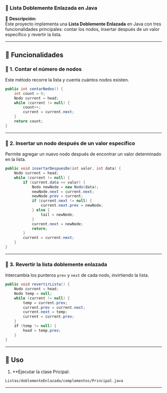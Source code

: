 ### 🐝  Lista Doblemente Enlazada en Java

📌 **Descripción:**  
Este proyecto implementa una **Lista Doblemente Enlazada** en Java con tres funcionalidades principales: contar los nodos, insertar después de un valor específico y revertir la lista.

---

## 🚀 Funcionalidades

### 🔢 1. Contar el número de nodos
Este método recorre la lista y cuenta cuántos nodos existen.

```java
public int contarNodos() {
    int count = 0;
    Nodo current = head;
    while (current != null) {
        count++;
        current = current.next;
    }
    return count;
}
```



---

### 🏧 2. Insertar un nodo después de un valor específico
Permite agregar un nuevo nodo después de encontrar un valor determinado en la lista.

```java
public void insertarDespuesDe(int valor, int data) {
    Nodo current = head;
    while (current != null) {
        if (current.data == valor) {
            Nodo newNode = new Nodo(data);
            newNode.next = current.next;
            newNode.prev = current;
            if (current.next != null) {
                current.next.prev = newNode;
            } else {
                tail = newNode;
            }
            current.next = newNode;
            return;
        }
        current = current.next;
    }
}
```


---

### 🔄 3. Revertir la lista doblemente enlazada
Intercambia los punteros `prev` y `next` de cada nodo, invirtiendo la lista.

```java
public void revertirLista() {
    Nodo current = head;
    Nodo temp = null;
    while (current != null) {
        temp = current.prev;
        current.prev = current.next;
        current.next = temp;
        current = current.prev;
    }
    if (temp != null) {
        head = temp.prev;
    }
}
```


---


## 📌 Uso
1. **Ejecutar la clase Pricipal: 
```
Listas/doblementeEnlazada/complementos/Principal.java
```
---

